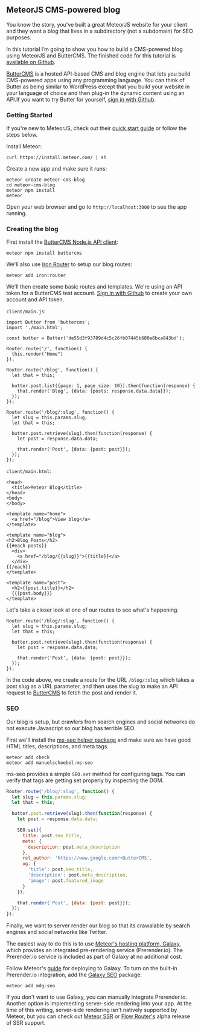 ## MeteorJS CMS-powered blog

You know the story, you've built a great MeteorJS website for your client and they want a blog that lives in a subdirectory (not a subdomain) for SEO purposes.

In this tutorial I’m going to show you how to build a CMS-powered blog using MeteorJS and ButterCMS. The finished code for this tutorial is [available on Github](https://github.com/buttercms/meteor-cms-blog).

[ButterCMS](https://buttercms.com) is a hosted API-based CMS and blog engine that lets you build CMS-powered apps using any programming language. You can think of Butter as being similar to WordPress except that you build your website in your language of choice and then plug-in the dynamic content using an API.If you want to try Butter for yourself, [sign in with Github](https://buttercms.com/github/oauth).

### Getting Started

If you're new to MeteorJS, check out their [quick start guide](https://guide.meteor.com/#quickstart) or follow the steps below.

Install Meteor:
```
curl https://install.meteor.com/ | sh
```

Create a new app and make sure it runs:
```
meteor create meteor-cms-blog
cd meteor-cms-blog
meteor npm install
meteor
```

Open your web browser and go to `http://localhost:3000` to see the app running.

### Creating the blog

First install the [ButterCMS Node.js API client](https://github.com/buttercms/buttercms-node):

```
meteor npm install buttercms
```

We'll also use [Iron Router](https://github.com/iron-meteor/iron-router/) to setup our blog routes:
```
meteor add iron:router
```

We'll then create some basic routes and templates. We're using an API token for a ButterCMS test account. [Sign in with Github](https://buttercms.com/github/oauth) to create your own account and API token.

`client/main.js`:

```
import Butter from 'buttercms';
import './main.html';

const butter = Butter('de55d3f93789d4c5c26fb07445b680e8bca843bd');

Router.route('/', function() {
  this.render("Home")
});

Router.route('/blog', function() {
  let that = this;

  butter.post.list({page: 1, page_size: 10}).then(function(response) {
    that.render('Blog', {data: {posts: response.data.data}});
  });
});

Router.route('/blog/:slug', function() {
  let slug = this.params.slug;
  let that = this;

  butter.post.retrieve(slug).then(function(response) {
    let post = response.data.data;

    that.render('Post', {data: {post: post}});
  });
});
```

`client/main.html`:

```
<head>
  <title>Meteor Blog</title>
</head>
<body>
</body>

<template name="home">
  <a href="/blog">View blog</a>
</template>

<template name="blog">
<h2>Blog Posts</h2>
{{#each posts}}
  <div>
    <a href="/blog/{{slug}}">{{title}}</a>
  </div>
{{/each}}
</template>

<template name="post">
  <h2>{{post.title}}</h2>
  {{{post.body}}}
</template>
```

Let's take a closer look at one of our routes to see what's happening.

```
Router.route('/blog/:slug', function() {
  let slug = this.params.slug;
  let that = this;

  butter.post.retrieve(slug).then(function(response) {
    let post = response.data.data;

    that.render('Post', {data: {post: post}});
  });
});
```

In the code above, we create a route for the URL `/blog/:slug` which takes a post slug as a URL parameter, and then uses the slug to make an API request to [ButterCMS](https://buttercms.com) to fetch the post and render it.

### SEO

Our blog is setup, but crawlers from search engines and social networks do not execute Javascript so our blog has terrible SEO.

First we'll install the [ms-seo helper package](https://atmospherejs.com/manuelschoebel/ms-seo) and make sure we have good HTML titles, descriptions, and meta tags.

```shell
meteor add check
meteor add manuelschoebel:ms-seo
```

ms-seo provides a simple `SEO.set` method for configuring tags. You can verify that tags are getting set properly by inspecting the DOM.

```javascript
Router.route('/blog/:slug', function() {
  let slug = this.params.slug;
  let that = this;

  butter.post.retrieve(slug).then(function(response) {
    let post = response.data.data;

    SEO.set({
      title: post.seo_title,
      meta: {
        description: post.meta_description
      },
      rel_author: 'https://www.google.com/+ButterCMS',
      og: {
        'title': post.seo_title,
        'description': post.meta_description,
        'image': post.featured_image
      }
    });

    that.render('Post', {data: {post: post}});
  });
});
```

Finally, we want to server render our blog so that its crawalable by search engines and social networks like Twitter.

The easiest way to do this is to use [Meteor's hosting platform, Galaxy](https://www.meteor.com/galaxy/), which provides an integrated pre-rendering service (Prerender.io). The Prerender.io service is included as part of Galaxy at no additional cost.

Follow Meteor's [guide](https://guide.meteor.com/deployment.html#galaxy) for deploying to Galaxy. To turn on the built-in Prerender.io integration, add the [Galaxy SEO](https://atmospherejs.com/mdg/seo) package:

```
meteor add mdg:seo
```

If you don't want to use Galaxy, you can manually integrate Prerender.io. Another option is implementing server-side rendering into your app. At the time of this writing, server-side rendering isn't natively supported by Meteor, but you can check out [Meteor SSR](https://github.com/meteorhacks/meteor-ssr) or [Flow Router's](https://github.com/kadirahq/flow-router/tree/ssr) alpha release of SSR support.